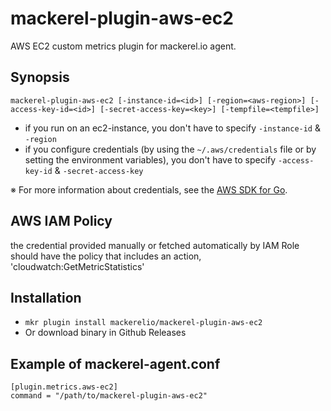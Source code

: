 mackerel-plugin-aws-ec2
=======================

AWS EC2 custom metrics plugin for mackerel.io agent.

## Synopsis

```shell
mackerel-plugin-aws-ec2 [-instance-id=<id>] [-region=<aws-region>] [-access-key-id=<id>] [-secret-access-key=<key>] [-tempfile=<tempfile>]
```
* if you run on an ec2-instance, you don't have to specify `-instance-id` & `-region`
* if you configure credentials (by using the `~/.aws/credentials` file or by setting the environment variables), you don't have to specify `-access-key-id` & `-secret-access-key`

※ For more information about credentials, see the [AWS SDK for Go](https://github.com/aws/aws-sdk-go#configuring-credentials).

## AWS IAM Policy
the credential provided manually or fetched automatically by IAM Role should have the policy that includes an action, 'cloudwatch:GetMetricStatistics'

## Installation
- `mkr plugin install mackerelio/mackerel-plugin-aws-ec2`
- Or download binary in Github Releases

## Example of mackerel-agent.conf

```
[plugin.metrics.aws-ec2]
command = "/path/to/mackerel-plugin-aws-ec2"
```

